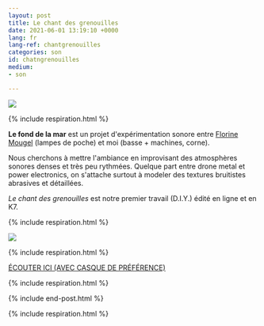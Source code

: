 ```yaml
---
layout: post
title: Le chant des grenouilles
date: 2021-06-01 13:19:10 +0000
lang: fr
lang-ref: chantgrenouilles
categories: son
id: chatngrenouilles
medium:
- son

---
```

**![](/mepierdoparaver/imgs/grenouilles01.jpg)**

{% include respiration.html %}

**Le fond de la mar** est un projet d'expérimentation sonore entre [Florine Mougel](https://mouflow.com/) (lampes de poche) et moi (basse + machines, corne).

Nous cherchons à mettre l'ambiance en improvisant des atmosphères sonores denses et très peu rythmées. Quelque part entre drone metal et power electronics, on s'attache surtout à modeler des textures bruitistes abrasives et détaillées.

_Le chant des grenouilles_ est notre premier travail (D.I.Y.) édité en ligne et en K7.

{% include respiration.html %}

![](/mepierdoparaver/imgs/grenouilles02.jpg)

{% include respiration.html %}

[ÉCOUTER ICI (AVEC CASQUE DE PRÉFÉRENCE)](https://lefonddelamar.bandcamp.com/releases)

{% include respiration.html %}

{% include end-post.html %}

{% include respiration.html %}